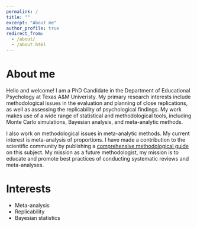 ```yaml
---
permalink: /
title: ""
excerpt: "About me"
author_profile: true
redirect_from: 
  - /about/
  - /about.html
---
```

# About me

Hello and welcome! I am a PhD Candidate in the Department of Educational Psychology at Texas A&M Univeristy. My primary research interests include methodological issues in the evaluation and planning of close replications, as well as assessing the replicability of psychological findings. My work makes use of a wide range of statistical and methodological tools, including Monte Carlo simulations, Bayesian analysis, and meta-analytic methods. 

I also work on methodological issues in meta-analytic methods. My current interest is meta-analysis of proportions. I have made a contribution to the scientific community by publishing a [comprehensive methodological guide](https://www.researchgate.net/publication/375451196_Conducting_Meta-analyses_of_Proportions_in_R) on this subject. My mission as a future methodologist, my mission is to educate and promote best practices of conducting systematic reviews and meta-analyses.

# Interests 
- Meta-analysis 
- Replicability
- Bayesian statistics
